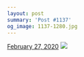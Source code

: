 ```yaml
---
layout: post
summary: 'Post #1137'
og_image: 1137-1280.jpg
---
```


<p>
  <time>
    <a href="/1137">February 27, 2020</a>
  </time>
  <a href="/1137">
    <img src="{{ site.assets_url }}/1137-640.jpg" srcset="{{ site.assets_url }}/1137-320.jpg 320w, {{ site.assets_url }}/1137-640.jpg 640w, {{ site.assets_url }}/1137-960.jpg 960w, {{ site.assets_url }}/1137-1280.jpg 1280w" sizes="(min-width: 700px) 50vw, calc(100vw - 2rem)" />
  </a>
</p>
